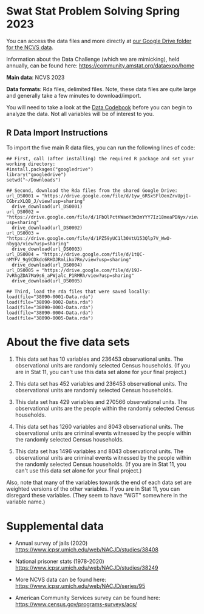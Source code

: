 # Swat Stat Problem Solving Spring 2023 

You can access the data files and more directly at [our Google Drive folder for the NCVS data](https://drive.google.com/drive/folders/1hL8XfpIt_oljvmOv_ygJoFSsJeQwLg-3?usp=sharing).

Information about the Data Challenge (which we are mimicking), held annually, can be found here: https://community.amstat.org/dataexpo/home 

**Main data**: NCVS 2023 

**Data formats**: Rda files, delimited files. Note, these data files are quite large and generally take a few minutes to download/import.


You will need to take a look at the [Data Codebook](https://drive.google.com/file/d/1_yaUgFcfNQYNU6M1pf6QEyNLe-BrSYEx/view?usp=sharing) before you can begin to analyze the data. Not all variables will be of interest to you. 


## R Data Import Instructions 

To import the five main R data files, you can run the following lines of code: 

``` 
## First, call (after installing) the required R package and set your working directory:
#install.packages("googledrive")
library("googledrive")
setwd("~/Downloads")

## Second, download the Rda files from the shared Google Drive:
url_DS0001 = "https://drive.google.com/file/d/1yw_6RSxSFlOenZrvUpjG-CGbrzXLQB_J/view?usp=sharing" 
  drive_download(url_DS0001)
url_DS0002 = "https://drive.google.com/file/d/1FbQlPctKWaoY3m3mYYY7Iz18meaPDNyx/view?usp=sharing" 
  drive_download(url_DS0002)
url_DS0003 = "https://drive.google.com/file/d/1PZ59yUC1l30VtU153Qlp7V_WwO-nbyga/view?usp=sharing" 
  drive_download(url_DS0003)
url_DS0004 = "https://drive.google.com/file/d/1tQC-nMYFV_9g9CDkdc6RHDJRmliko7Rn/view?usp=sharing" 
  drive_download(url_DS0004)
url_DS0005 = "https://drive.google.com/file/d/19J-7vRhgZDA7Ma9s6_aPWjalc_P1RMRh/view?usp=sharing" 
  drive_download(url_DS0005)

## Third, load the rda files that were saved locally: 
load(file="38090-0001-Data.rda")
load(file="38090-0002-Data.rda")
load(file="38090-0003-Data.rda")
load(file="38090-0004-Data.rda")
load(file="38090-0005-Data.rda")
```

# About the five data sets 

1. This data set has $10$ variables and $236453$ observational units. The observational units are randomly selected Census households. (If you are in Stat 11, you can't use this data set alone for your final project.)

2. This data set has $452$ variables and $236453$ observational units. The observational units are randomly selected Census households. 

3. This data set has $429$ variables and $270566$ observational units. The observational units are the people within the randomly selected Census households. 

4. This data set has $1260$ variables and $8043$ observational units. The observational units are criminal events witnessed by the people within the randomly selected Census households. 

5. This data set has $1496$ variables and $8043$ observational units. The observational units are criminal events witnessed by the people within the randomly selected Census households. (If you are in Stat 11, you can't use this data set alone for your final project.)

Also, note that many of the variables towards the end of each data set are weighted versions of the other variables. If you are in Stat 11, you can disregard these variables. (They seem to have "WGT" somewhere in the variable name.)


# Supplemental data 

* Annual survey of jails (2020) https://www.icpsr.umich.edu/web/NACJD/studies/38408 

* National prisoner stats (1978-2020) https://www.icpsr.umich.edu/web/NACJD/studies/38249 

* More NCVS data can be found here: https://www.icpsr.umich.edu/web/NACJD/series/95

* American Community Services survey can be found here: https://www.census.gov/programs-surveys/acs/ 



